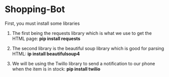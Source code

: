 # Shopping-Bot


First, you must install some libraries


1) The first being the requests library which is what we use to get the HTML page:
      **pip install requests**

2) The second library is the beautiful soup library which is good for parsing HTML:
      **ip install beautifulsoup4**
      
3) We will be using the Twillo library to send a notification to our phone when the item is in stock:
      **pip install twilio**
